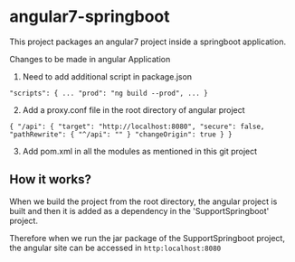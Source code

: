 # angular7-springboot
This project packages an angular7 project inside a springboot application.

Changes to be made in angular Application

1) Need to add additional script in package.json

``
  "scripts": {
    ...
    "prod": "ng build --prod",
    ...
    }
``

2) Add a proxy.conf file in the root directory of angular project

``
{
    "/api": {
        "target": "http://localhost:8080",
        "secure": false,
        "pathRewrite": {
            "^/api": ""
        }
        "changeOrigin": true
    }
}
``

3) Add pom.xml in all the modules as mentioned in this git project

## How it works?
When we build the project from the root directory, the angular project is built and then it is added as a dependency in the 'SupportSpringboot' project.

Therefore when we run the jar package of the SupportSpringboot project, the angular site can be accessed in ``http:localhost:8080``

